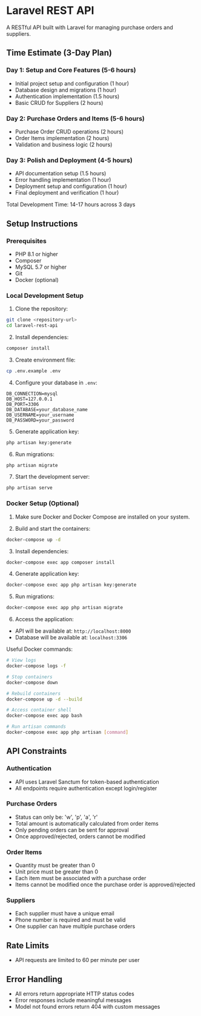 # Laravel REST API

A RESTful API built with Laravel for managing purchase orders and suppliers.

## Time Estimate (3-Day Plan)

### Day 1: Setup and Core Features (5-6 hours)
- Initial project setup and configuration (1 hour)
- Database design and migrations (1 hour)
- Authentication implementation (1.5 hours)
- Basic CRUD for Suppliers (2 hours)

### Day 2: Purchase Orders and Items (5-6 hours)
- Purchase Order CRUD operations (2 hours)
- Order Items implementation (2 hours)
- Validation and business logic (2 hours)

### Day 3: Polish and Deployment (4-5 hours)
- API documentation setup (1.5 hours)
- Error handling implementation (1 hour)
- Deployment setup and configuration (1 hour)
- Final deployment and verification (1 hour)

Total Development Time: 14-17 hours across 3 days

## Setup Instructions

### Prerequisites

- PHP 8.1 or higher
- Composer
- MySQL 5.7 or higher
- Git
- Docker (optional)

### Local Development Setup

1. Clone the repository:
```bash
git clone <repository-url>
cd laravel-rest-api
```

2. Install dependencies:
```bash
composer install
```

3. Create environment file:
```bash
cp .env.example .env
```

4. Configure your database in `.env`:
```
DB_CONNECTION=mysql
DB_HOST=127.0.0.1
DB_PORT=3306
DB_DATABASE=your_database_name
DB_USERNAME=your_username
DB_PASSWORD=your_password
```

5. Generate application key:
```bash
php artisan key:generate
```

6. Run migrations:
```bash
php artisan migrate
```

7. Start the development server:
```bash
php artisan serve
```

### Docker Setup (Optional)

1. Make sure Docker and Docker Compose are installed on your system.

2. Build and start the containers:
```bash
docker-compose up -d
```

3. Install dependencies:
```bash
docker-compose exec app composer install
```

4. Generate application key:
```bash
docker-compose exec app php artisan key:generate
```

5. Run migrations:
```bash
docker-compose exec app php artisan migrate
```

6. Access the application:
- API will be available at: `http://localhost:8000`
- Database will be available at: `localhost:3306`

Useful Docker commands:
```bash
# View logs
docker-compose logs -f

# Stop containers
docker-compose down

# Rebuild containers
docker-compose up -d --build

# Access container shell
docker-compose exec app bash

# Run artisan commands
docker-compose exec app php artisan [command]
```

## API Constraints

### Authentication
- API uses Laravel Sanctum for token-based authentication
- All endpoints require authentication except login/register

### Purchase Orders
- Status can only be: 'w', 'p', 'a', 'r'
- Total amount is automatically calculated from order items
- Only pending orders can be sent for approval
- Once approved/rejected, orders cannot be modified

### Order Items
- Quantity must be greater than 0
- Unit price must be greater than 0
- Each item must be associated with a purchase order
- Items cannot be modified once the purchase order is approved/rejected

### Suppliers
- Each supplier must have a unique email
- Phone number is required and must be valid
- One supplier can have multiple purchase orders

## Rate Limits
- API requests are limited to 60 per minute per user

## Error Handling
- All errors return appropriate HTTP status codes
- Error responses include meaningful messages
- Model not found errors return 404 with custom messages